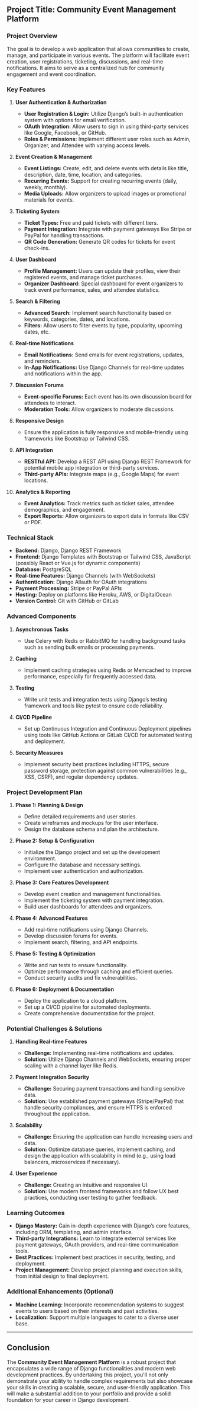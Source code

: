 ## **Project Title: Community Event Management Platform**

### **Project Overview**

The goal is to develop a web application that allows communities to create, manage, and participate in various events. The platform will facilitate event creation, user registrations, ticketing, discussions, and real-time notifications. It aims to serve as a centralized hub for community engagement and event coordination.

### **Key Features**

1. **User Authentication & Authorization**
   - **User Registration & Login:** Utilize Django’s built-in authentication system with options for email verification.
   - **OAuth Integration:** Allow users to sign in using third-party services like Google, Facebook, or GitHub.
   - **Roles & Permissions:** Implement different user roles such as Admin, Organizer, and Attendee with varying access levels.

2. **Event Creation & Management**
   - **Event Listings:** Create, edit, and delete events with details like title, description, date, time, location, and categories.
   - **Recurring Events:** Support for creating recurring events (daily, weekly, monthly).
   - **Media Uploads:** Allow organizers to upload images or promotional materials for events.

3. **Ticketing System**
   - **Ticket Types:** Free and paid tickets with different tiers.
   - **Payment Integration:** Integrate with payment gateways like Stripe or PayPal for handling transactions.
   - **QR Code Generation:** Generate QR codes for tickets for event check-ins.

4. **User Dashboard**
   - **Profile Management:** Users can update their profiles, view their registered events, and manage ticket purchases.
   - **Organizer Dashboard:** Special dashboard for event organizers to track event performance, sales, and attendee statistics.

5. **Search & Filtering**
   - **Advanced Search:** Implement search functionality based on keywords, categories, dates, and locations.
   - **Filters:** Allow users to filter events by type, popularity, upcoming dates, etc.

6. **Real-time Notifications**
   - **Email Notifications:** Send emails for event registrations, updates, and reminders.
   - **In-App Notifications:** Use Django Channels for real-time updates and notifications within the app.

7. **Discussion Forums**
   - **Event-specific Forums:** Each event has its own discussion board for attendees to interact.
   - **Moderation Tools:** Allow organizers to moderate discussions.

8. **Responsive Design**
   - Ensure the application is fully responsive and mobile-friendly using frameworks like Bootstrap or Tailwind CSS.

9. **API Integration**
   - **RESTful API:** Develop a REST API using Django REST Framework for potential mobile app integration or third-party services.
   - **Third-party APIs:** Integrate maps (e.g., Google Maps) for event locations.

10. **Analytics & Reporting**
    - **Event Analytics:** Track metrics such as ticket sales, attendee demographics, and engagement.
    - **Export Reports:** Allow organizers to export data in formats like CSV or PDF.

### **Technical Stack**

- **Backend:** Django, Django REST Framework
- **Frontend:** Django Templates with Bootstrap or Tailwind CSS, JavaScript (possibly React or Vue.js for dynamic components)
- **Database:** PostgreSQL
- **Real-time Features:** Django Channels (with WebSockets)
- **Authentication:** Django Allauth for OAuth integrations
- **Payment Processing:** Stripe or PayPal APIs
- **Hosting:** Deploy on platforms like Heroku, AWS, or DigitalOcean
- **Version Control:** Git with GitHub or GitLab

### **Advanced Components**

1. **Asynchronous Tasks**
   - Use Celery with Redis or RabbitMQ for handling background tasks such as sending bulk emails or processing payments.

2. **Caching**
   - Implement caching strategies using Redis or Memcached to improve performance, especially for frequently accessed data.

3. **Testing**
   - Write unit tests and integration tests using Django’s testing framework and tools like pytest to ensure code reliability.

4. **CI/CD Pipeline**
   - Set up Continuous Integration and Continuous Deployment pipelines using tools like GitHub Actions or GitLab CI/CD for automated testing and deployment.

5. **Security Measures**
   - Implement security best practices including HTTPS, secure password storage, protection against common vulnerabilities (e.g., XSS, CSRF), and regular dependency updates.

### **Project Development Plan**

1. **Phase 1: Planning & Design**
   - Define detailed requirements and user stories.
   - Create wireframes and mockups for the user interface.
   - Design the database schema and plan the architecture.

2. **Phase 2: Setup & Configuration**
   - Initialize the Django project and set up the development environment.
   - Configure the database and necessary settings.
   - Implement user authentication and authorization.

3. **Phase 3: Core Features Development**
   - Develop event creation and management functionalities.
   - Implement the ticketing system with payment integration.
   - Build user dashboards for attendees and organizers.

4. **Phase 4: Advanced Features**
   - Add real-time notifications using Django Channels.
   - Develop discussion forums for events.
   - Implement search, filtering, and API endpoints.

5. **Phase 5: Testing & Optimization**
   - Write and run tests to ensure functionality.
   - Optimize performance through caching and efficient queries.
   - Conduct security audits and fix vulnerabilities.

6. **Phase 6: Deployment & Documentation**
   - Deploy the application to a cloud platform.
   - Set up a CI/CD pipeline for automated deployments.
   - Create comprehensive documentation for the project.

### **Potential Challenges & Solutions**

1. **Handling Real-time Features**
   - **Challenge:** Implementing real-time notifications and updates.
   - **Solution:** Utilize Django Channels and WebSockets, ensuring proper scaling with a channel layer like Redis.

2. **Payment Integration Security**
   - **Challenge:** Securing payment transactions and handling sensitive data.
   - **Solution:** Use established payment gateways (Stripe/PayPal) that handle security compliances, and ensure HTTPS is enforced throughout the application.

3. **Scalability**
   - **Challenge:** Ensuring the application can handle increasing users and data.
   - **Solution:** Optimize database queries, implement caching, and design the application with scalability in mind (e.g., using load balancers, microservices if necessary).

4. **User Experience**
   - **Challenge:** Creating an intuitive and responsive UI.
   - **Solution:** Use modern frontend frameworks and follow UX best practices, conducting user testing to gather feedback.

### **Learning Outcomes**

- **Django Mastery:** Gain in-depth experience with Django’s core features, including ORM, templating, and admin interface.
- **Third-party Integrations:** Learn to integrate external services like payment gateways, OAuth providers, and real-time communication tools.
- **Best Practices:** Implement best practices in security, testing, and deployment.
- **Project Management:** Develop project planning and execution skills, from initial design to final deployment.

### **Additional Enhancements (Optional)**

- **Machine Learning:** Incorporate recommendation systems to suggest events to users based on their interests and past activities.
- **Localization:** Support multiple languages to cater to a diverse user base.

---

## **Conclusion**

The **Community Event Management Platform** is a robust project that encapsulates a wide range of Django functionalities and modern web development practices. By undertaking this project, you'll not only demonstrate your ability to handle complex requirements but also showcase your skills in creating a scalable, secure, and user-friendly application. This will make a substantial addition to your portfolio and provide a solid foundation for your career in Django development.